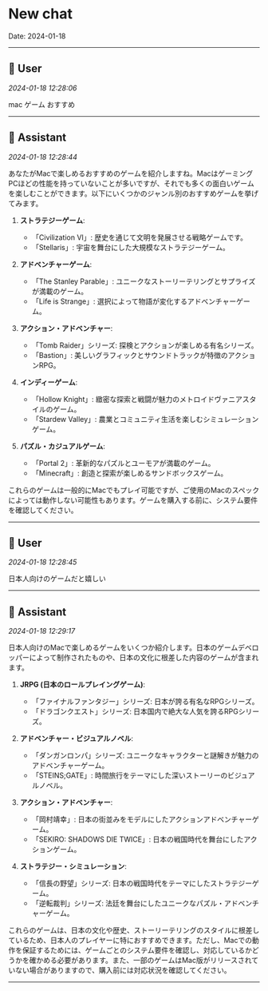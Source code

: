 # New chat

Date: 2024-01-18

---

## 👤 User
*2024-01-18 12:28:06*

mac ゲーム おすすめ

---

## 🤖 Assistant
*2024-01-18 12:28:44*

あなたがMacで楽しめるおすすめのゲームを紹介しますね。MacはゲーミングPCほどの性能を持っていないことが多いですが、それでも多くの面白いゲームを楽しむことができます。以下にいくつかのジャンル別のおすすめゲームを挙げてみます。

1. **ストラテジーゲーム**:
   - 「Civilization VI」: 歴史を通じて文明を発展させる戦略ゲームです。
   - 「Stellaris」: 宇宙を舞台にした大規模なストラテジーゲーム。

2. **アドベンチャーゲーム**:
   - 「The Stanley Parable」: ユニークなストーリーテリングとサプライズが満載のゲーム。
   - 「Life is Strange」: 選択によって物語が変化するアドベンチャーゲーム。

3. **アクション・アドベンチャー**:
   - 「Tomb Raider」シリーズ: 探検とアクションが楽しめる有名シリーズ。
   - 「Bastion」: 美しいグラフィックとサウンドトラックが特徴のアクションRPG。

4. **インディーゲーム**:
   - 「Hollow Knight」: 緻密な探索と戦闘が魅力のメトロイドヴァニアスタイルのゲーム。
   - 「Stardew Valley」: 農業とコミュニティ生活を楽しむシミュレーションゲーム。

5. **パズル・カジュアルゲーム**:
   - 「Portal 2」: 革新的なパズルとユーモアが満載のゲーム。
   - 「Minecraft」: 創造と探索が楽しめるサンドボックスゲーム。

これらのゲームは一般的にMacでもプレイ可能ですが、ご使用のMacのスペックによっては動作しない可能性もあります。ゲームを購入する前に、システム要件を確認してください。

---

## 👤 User
*2024-01-18 12:28:45*

日本人向けのゲームだと嬉しい

---

## 🤖 Assistant
*2024-01-18 12:29:17*

日本人向けのMacで楽しめるゲームをいくつか紹介します。日本のゲームデベロッパーによって制作されたものや、日本の文化に根差した内容のゲームが含まれます。

1. **JRPG (日本のロールプレイングゲーム)**:
   - 「ファイナルファンタジー」シリーズ: 日本が誇る有名なRPGシリーズ。
   - 「ドラゴンクエスト」シリーズ: 日本国内で絶大な人気を誇るRPGシリーズ。

2. **アドベンチャー・ビジュアルノベル**:
   - 「ダンガンロンパ」シリーズ: ユニークなキャラクターと謎解きが魅力のアドベンチャーゲーム。
   - 「STEINS;GATE」: 時間旅行をテーマにした深いストーリーのビジュアルノベル。

3. **アクション・アドベンチャー**:
   - 「岡村靖幸」: 日本の街並みをモデルにしたアクションアドベンチャーゲーム。
   - 「SEKIRO: SHADOWS DIE TWICE」: 日本の戦国時代を舞台にしたアクションゲーム。

4. **ストラテジー・シミュレーション**:
   - 「信長の野望」シリーズ: 日本の戦国時代をテーマにしたストラテジーゲーム。
   - 「逆転裁判」シリーズ: 法廷を舞台にしたユニークなパズル・アドベンチャーゲーム。

これらのゲームは、日本の文化や歴史、ストーリーテリングのスタイルに根差しているため、日本人のプレイヤーに特におすすめできます。ただし、Macでの動作を保証するためには、ゲームごとのシステム要件を確認し、対応しているかどうかを確かめる必要があります。また、一部のゲームはMac版がリリースされていない場合がありますので、購入前には対応状況を確認してください。

---
